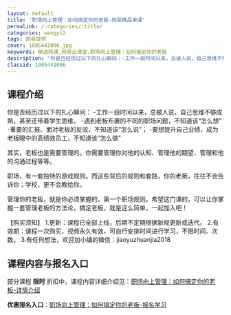 ```yaml
---
layout: default
title: '职场向上管理：如何搞定你的老板-网易精品单课'
permalink: /:categories/:title/
categories: wangyi2
tags: 网易提供
cover: 1005441006.jpg
keywords: 精选网课,网易云课堂,职场向上管理：如何搞定你的老板
description: "你是否经历过以下的扎心瞬间：-工作一段时间以来，总被人说，自己思维不够成熟，甚至还带着学生思维。-遇到老板布置的不同的职场问题，不知道该“怎么想”-重要的汇报、面对老板的反驳，不知道该“怎么"
classid: 1005441006
---
```


## 课程介绍

你是否经历过以下的扎心瞬间：
-工作一段时间以来，总被人说，自己思维不够成熟，甚至还带着学生思维。
-遇到老板布置的不同的职场问题，不知道该“怎么想”
-重要的汇报、面对老板的反驳，不知道该“怎么说”；
-要想提升自己业绩，成为老板眼中的高绩效员工，不知道该“怎么做”

其实，老板也是需要管理的。你需要管理你对他的认知、管理他的期望、管理和他的沟通过程等等。

职场，有一套独特的游戏规则。而这些背后的规则和套路，你的老板，往往不会告诉你；学校，更不会教给你。

管理你的老板，就是你必须掌握的，第一个职场规则。希望这门课的，可以让你掌握一套管理老板的方法论，搞定老板，就是这么简单，一起加入吧！

【购买须知】
1.更新：课程已全部上线，后期不定期根据新规更新或迭代。
2.有效期：课程一次购买，视频永久有效，可自行安排时间进行学习，不限时间、次数。
3.有任何想法，欢迎加小编的微信：jiaoyuzhuanjia2018

## 课程内容与报名入口

部分课程 **限时** 折扣中，课程内容详细介绍见：[职场向上管理：如何搞定你的老板-详情介绍](https://study.163.com/course/introduction/1005441006.htm?share=1&shareId=1025206652&utm_campaign=share&utm_medium=iphoneShare&utm_source=&utm_u=1025206652)

**优惠报名入口**：[职场向上管理：如何搞定你的老板-报名学习](https://study.163.com/course/introduction/1005441006.htm?share=1&shareId=1025206652&utm_campaign=share&utm_medium=iphoneShare&utm_source=&utm_u=1025206652)

